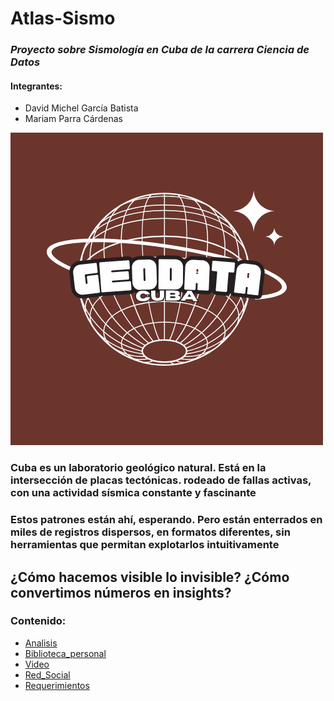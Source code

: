 # Atlas-Sismo
### *Proyecto sobre Sismología en Cuba de la carrera Ciencia de Datos*
#### Integrantes:
- David Michel García Batista
- Mariam Parra Cárdenas


![](Extra/GeoData.png)

### Cuba es un laboratorio geológico natural. Está en la intersección de placas tectónicas. rodeado de fallas activas, con una actividad sísmica constante y fascinante
### Estos patrones están ahí, esperando. Pero están enterrados en miles de registros dispersos, en formatos diferentes, sin herramientas que permitan explotarlos intuitivamente
## ¿Cómo hacemos visible lo invisible? ¿Cómo convertimos números en insights? 

### Contenido:
- [Analisis](main.py)
- [Biblioteca_personal](analysis.py)
- [Video](https://youtube.com/@mariam.datascience?si=4sGha4JsoB0FqNYw)
- [Red_Social](https://www.instagram.com/geodatacuba?igsh=MTZvbjg2MTc0c3Blbw%3D%3D&utm_source=qr)
- [Requerimientos](requirements.txt)